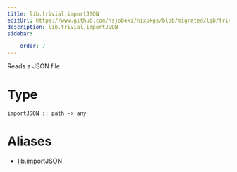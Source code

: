 ```yaml
---
title: lib.trivial.importJSON
editUrl: https://www.github.com/hsjobeki/nixpkgs/blob/migrated/lib/trivial.nix#L425C16
description: lib.trivial.importJSON
sidebar:

    order: 7
---
```


Reads a JSON file.

# Type

```
importJSON :: path -> any
```


# Aliases

- [lib.importJSON](/nix-doc-comments/reference/lib/lib-importjson)


